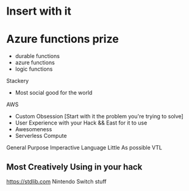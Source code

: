 
# Insert with it 
# Azure functions prize 
- durable functions
- azure functions
- logic functions



Stackery 
- Most social good for the world

AWS 
- Custom Obsession [Start with it the problem you're trying to solve]
- User Experience with your Hack && East for it to use 
- Awesomeness 
- Serverless Compute


General Purpose Imperactive Language
Little As possible VTL 

Most Creatively Using in your hack
--
https://stdlib.com
Nintendo Switch stuff
 

